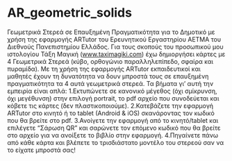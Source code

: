 # AR_geometric_solids
Γεωμετρικά Στερεά σε Επαυξημένη Πραγματικότητα για το Δημοτικό
με χρήση της εφαρμογής ARTutor του Ερευνητικού Εργαστηρίου ΑΕΤΜΑ του Διεθνούς Πανεπιστημίου Ελλάδος.
Για τους σκοπούς του προσωπικού μου ιστολογίου Τάξη Μαγική (www.taximagiki.com) έχω δημιοργήσει κάρτες με 4 Γεωμετρικά Στερεά (κύβο, ορθογώνιο παραλληλεπίπεδο, σφαίρα και πυραμίδα). Με τη χρήση της εφαρμογής ARTutor εκπαιδευτικοί και μαθητές έχουν τη δυνατότητα να δουν μπροστά τους σε επαυξημένη πραγματικότητα τα 4 αυτά γεωμετρικά στερεά.
Τα βήματα γι’ αυτή την εμπειρία είναι απλά: 
1.Εκτυπώνετε σε κανονικό μέγεθος (όχι σμίκρυνση, όχι μεγέθυνση) στην επιλογή portrait, το pdf αρχείο που συνοδεύεται και κόβετε τις κάρτες (δεν πλαστικοποιούμε). 
2.Κατεβάζετε την εφαρμογή ARTutor στο κινητό ή το tablet (Android & iOS) σκανάροντας τον κωδικό που θα βρείτε στο pdf. 
3.Ανοίγετε την εφαρμογή από το κινητό/tablet και επιλέγετε “Σάρωση QR” και σαρώνετε τον επόμενο κωδικό που θα βρείτε στο αρχείο για να ανοίξετε το βιβλίο στην εφαρμογή. 
4.Πηγαίνετε πάνω από κάθε κάρτα και βλέπετε το τρισδιάστατο μοντέλο του στερεού σαν να το είχατε μπροστά σας! 
